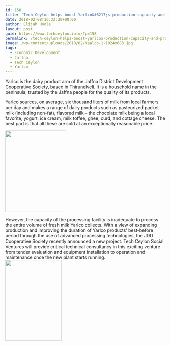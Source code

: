 ```yaml
---
id: 158
title: 'Tech Ceylon helps boost Yarlco&#8217;s production capacity and product quality'
date: 2018-02-08T16:33:20+00:00
author: Elijah Hoole
layout: post
guid: https://www.techceylon.info/?p=158
permalink: /tech-ceylon-helps-boost-yarlcos-production-capacity-and-product-quality/
image: /wp-content/uploads/2018/02/Yaalco-1-1024x683.jpg
tags:
  - Economic Development
  - Jaffna
  - Tech Ceylon
  - Yarlco
---
```

Yarlco is the dairy product arm of the Jaffna District Development Cooperative Society, based in Thirunelveli. It is a household name in the peninsula, trusted by the Jaffna people for the quality of its products.

Yarlco sources, on average, six thousand liters of milk from local farmers per day and makes a range of dairy products such as pasteurized packet milk (including non-fat), flavored milk &#8211; the chocolate milk being a local favorite, yogurt, ice cream, milk toffee, ghee, curd, and cottage cheese. The best part is that all these are sold at an exceptionally reasonable price.

<img loading="lazy" class="size-full wp-image-161 aligncenter" src="https://www.techceylon.info/wp-content/uploads/2018/02/Capture2.png" alt="" width="191" height="256" /> 

However, the capacity of the processing facility is inadequate to process the entire volume of fresh milk Yarlco collects. With a view of expanding production and improving the duration of Yarlco products&#8217; best-before period through the use of advanced processing technologies, the JDD Cooperative Society recently announced a new project. Tech Ceylon Social Ventures will provide critical technical consultancy in this exciting venture from tender evaluation and equipment installation to operation and maintenance once the new plant starts running.  
<img loading="lazy" class="size-full wp-image-160 aligncenter" src="https://www.techceylon.info/wp-content/uploads/2018/02/Capture1.png" alt="" width="176" height="254" />